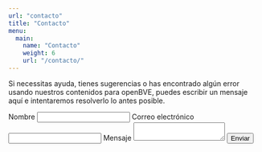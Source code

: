 ```yaml
---
url: "contacto"
title: "Contacto"
menu:
  main:
    name: "Contacto"
    weight: 6
    url: "/contacto/"
---
```

Si necessitas ayuda, tienes sugerencias o has encontrado algún error usando nuestros contenidos para openBVE, puedes escribir un mensaje aquí e intentaremos resolverlo lo antes posible.

<form name="contact" netlify-honeypot="bot-field" netlify>
  <p hidden><label>Don’t fill this out: <input type="text" name="bot-field"/></p>
  <label>Nombre</label>
  <input type="text" name="name" required>
  <label>Correo electrónico</label>
  <input type="email" name="email" required>
  <label>Mensaje</label>
  <textarea name="message" required></textarea>
  <button type="submit">Enviar</button>
</form>
